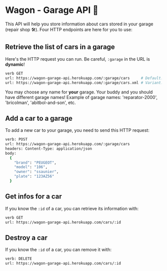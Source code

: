 # Wagon - Garage API 🚗

This API will help you store information about cars stored in your garage (repair shop 🛠). Four HTTP endpoints are here for you to use:

## Retrieve the list of cars in a garage

Here's the HTTP request you can run. Be careful, `:garage` in the URL is **dynamic**!

```bash
verb GET
url: https://wagon-garage-api.herokuapp.com/:garage/cars     # Default: JSON format
url: https://wagon-garage-api.herokuapp.com/:garage/cars.xml # Variant: XML format
```

You may choose any name for **your** garage. Your buddy and you should have different garage names! Example of garage names: 'reparator-2000', 'bricolman', 'abitbol-and-son', etc.

## Add a car to a garage

To add a new car to your garage, you need to send this HTTP request:

```bash
verb: POST
url: https://wagon-garage-api.herokuapp.com/:garage/cars
headers: Content-Type: application/json
body:
  {
    "brand": "PEUGEOT",
    "model": "106",
    "owner": "ssaunier",
    "plate": "123AZ56"
  }
```

## Get infos for a car

If you know the `:id` of a car, you can retrieve its information with:

```bash
verb GET
url: https://wagon-garage-api.herokuapp.com/cars/:id
```

## Destroy a car

If you know the `:id` of a car, you can remove it with:

```bash
verb: DELETE
url: https://wagon-garage-api.herokuapp.com/cars/:id
```
